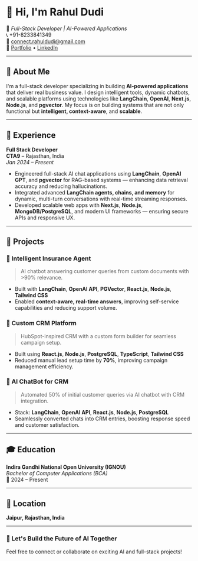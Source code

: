 # 👋 Hi, I'm Rahul Dudi

📍 *Full-Stack Developer | AI-Powered Applications*  
📞 +91-8233841349  
📧 [connect.rahuldudi@gmail.com](mailto:connect.rahuldudi@gmail.com)  
🔗 [Portfolio](https://rahuldudi.dev) • [LinkedIn](https://www.linkedin.com/in/rahuldudi)

---

## 🧠 About Me

I'm a full-stack developer specializing in building **AI-powered applications** that deliver real business value. I design intelligent tools, dynamic chatbots, and scalable platforms using technologies like **LangChain**, **OpenAI**, **Next.js**, **Node.js**, and **pgvector**. My focus is on building systems that are not only functional but **intelligent, context-aware**, and **scalable**.

---

## 💼 Experience

**Full Stack Developer**  
**CTA9** – Rajasthan, India  
*Jan 2024 – Present*

- Engineered full-stack AI chat applications using **LangChain**, **OpenAI GPT**, and **pgvector** for RAG-based systems — enhancing data retrieval accuracy and reducing hallucinations.
- Integrated advanced **LangChain agents, chains, and memory** for dynamic, multi-turn conversations with real-time streaming responses.
- Developed scalable web apps with **Next.js**, **Node.js**, **MongoDB/PostgreSQL**, and modern UI frameworks — ensuring secure APIs and responsive UX.

---

## 🚀 Projects

### 🤖 Intelligent Insurance Agent
> AI chatbot answering customer queries from custom documents with >90% relevance.

- Built with **LangChain**, **OpenAI API**, **PGVector**, **React.js**, **Node.js**, **Tailwind CSS**
- Enabled **context-aware, real-time answers**, improving self-service capabilities and reducing support volume.

### 🧩 Custom CRM Platform
> HubSpot-inspired CRM with a custom form builder for seamless campaign setup.

- Built using **React.js**, **Node.js**, **PostgreSQL**, **TypeScript**, **Tailwind CSS**
- Reduced manual lead setup time by **70%**, improving campaign management efficiency.

### 💬 AI ChatBot for CRM
> Automated 50% of initial customer queries via AI chatbot with CRM integration.

- Stack: **LangChain**, **OpenAI API**, **React.js**, **Node.js**, **PostgreSQL**
- Seamlessly converted chats into CRM entries, boosting response speed and customer satisfaction.

---

## 🎓 Education

**Indira Gandhi National Open University (IGNOU)**  
*Bachelor of Computer Applications (BCA)*  
📅 2024 – Present

---

## 📍 Location

**Jaipur, Rajasthan, India**

---

### 🚀 Let's Build the Future of AI Together  
Feel free to connect or collaborate on exciting AI and full-stack projects!
